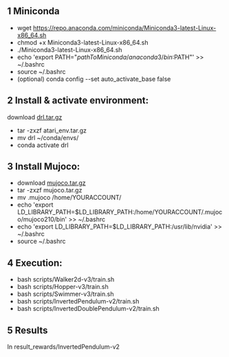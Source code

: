 
## 1 Miniconda

  * wget https://repo.anaconda.com/miniconda/Miniconda3-latest-Linux-x86_64.sh
  * chmod +x Miniconda3-latest-Linux-x86_64.sh
  * ./Miniconda3-latest-Linux-x86_64.sh
  * echo 'export PATH="$pathToMiniconda/anaconda3/bin:$PATH"' >> ~/.bashrc
  * source ~/.bashrc
  * (optional) conda config --set auto_activate_base false

## 2 Install & activate environment:  
  download [drl.tar.gz](https://drive.google.com/file/d/1rNu1hupPVQCL0Cp460tiCVXA55ZkbnH2/view?usp=sharing)

  * tar -zxzf atari_env.tar.gz 
  * mv drl ~/conda/envs/
  * conda activate drl

## 3 Install Mujoco:

  * download [mujoco.tar.gz](https://drive.google.com/file/d/1Pi3HWx5ZPe92WxtJ8lEZzI3tPBQ15J8-/view?usp=sharing)
  * tar -zxzf mujoco.tar.gz 
  * mv .mujoco /home/YOURACCOUNT/
  * echo 'export LD_LIBRARY_PATH=$LD_LIBRARY_PATH:/home/YOURACCOUNT/.mujoco/mujoco210/bin' >> ~/.bashrc
  * echo 'export LD_LIBRARY_PATH=$LD_LIBRARY_PATH:/usr/lib/nvidia' >> ~/.bashrc
  * source ~/.bashrc

## 4 Execution:

  * bash scripts/Walker2d-v3/train.sh
  * bash scripts/Hopper-v3/train.sh
  * bash scripts/Swimmer-v3/train.sh
  * bash scripts/InvertedPendulum-v2/train.sh
  * bash scripts/InvertedDoublePendulum-v2/train.sh

## 5 Results

   In result_rewards/InvertedPendulum-v2

  
  
